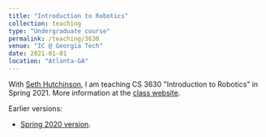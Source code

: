 ```yaml
---
title: "Introduction to Robotics"
collection: teaching
type: "Undergraduate course"
permalink: /teaching/3630
venue: "IC @ Georgia Tech"
date: 2021-01-01
location: "Atlanta-GA"
---
```


With [Seth Hutchinson](https://www.cc.gatech.edu/~seth/), I am teaching CS 3630 "Introduction to Robotics" in Spring 2021. More information at the [class website](https://dellaert.github.io/21S-3630/).

Earlier versions:

- [Spring 2020 version](https://dellaert.github.io/20S-3630/).



